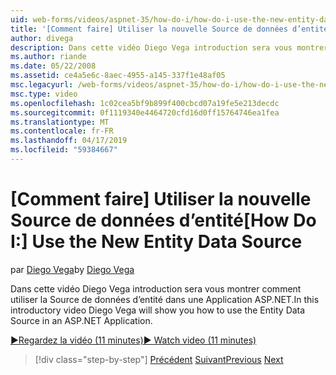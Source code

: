 ```yaml
---
uid: web-forms/videos/aspnet-35/how-do-i/how-do-i-use-the-new-entity-data-source
title: '[Comment faire] Utiliser la nouvelle Source de données d’entité | Microsoft Docs'
author: divega
description: Dans cette vidéo Diego Vega introduction sera vous montrer comment utiliser la Source de données d’entité dans une Application ASP.NET.
ms.author: riande
ms.date: 05/22/2008
ms.assetid: ce4a5e6c-8aec-4955-a145-337f1e48af05
msc.legacyurl: /web-forms/videos/aspnet-35/how-do-i/how-do-i-use-the-new-entity-data-source
msc.type: video
ms.openlocfilehash: 1c02cea5bf9b899f400cbcd07a19fe5e213decdc
ms.sourcegitcommit: 0f1119340e4464720cfd16d0ff15764746ea1fea
ms.translationtype: MT
ms.contentlocale: fr-FR
ms.lasthandoff: 04/17/2019
ms.locfileid: "59384667"
---
```

# <a name="how-do-i-use-the-new-entity-data-source"></a><span data-ttu-id="a08c3-103">[Comment faire] Utiliser la nouvelle Source de données d’entité</span><span class="sxs-lookup"><span data-stu-id="a08c3-103">[How Do I:] Use the New Entity Data Source</span></span>

<span data-ttu-id="a08c3-104">par [Diego Vega](https://github.com/divega)</span><span class="sxs-lookup"><span data-stu-id="a08c3-104">by [Diego Vega](https://github.com/divega)</span></span>

<span data-ttu-id="a08c3-105">Dans cette vidéo Diego Vega introduction sera vous montrer comment utiliser la Source de données d’entité dans une Application ASP.NET.</span><span class="sxs-lookup"><span data-stu-id="a08c3-105">In this introductory video Diego Vega will show you how to use the Entity Data Source in an ASP.NET Application.</span></span>

[<span data-ttu-id="a08c3-106">&#9654;Regardez la vidéo (11 minutes)</span><span class="sxs-lookup"><span data-stu-id="a08c3-106">&#9654; Watch video (11 minutes)</span></span>](https://channel9.msdn.com/Blogs/ASP-NET-Site-Videos/how-do-i-use-the-new-entity-data-source)

> [!div class="step-by-step"]
> <span data-ttu-id="a08c3-107">[Précédent](how-do-i-get-started-with-the-entity-framework.md)
> [Suivant](how-do-i-serialize-a-graph-with-the-entity-framework.md)</span><span class="sxs-lookup"><span data-stu-id="a08c3-107">[Previous](how-do-i-get-started-with-the-entity-framework.md)
[Next](how-do-i-serialize-a-graph-with-the-entity-framework.md)</span></span>
